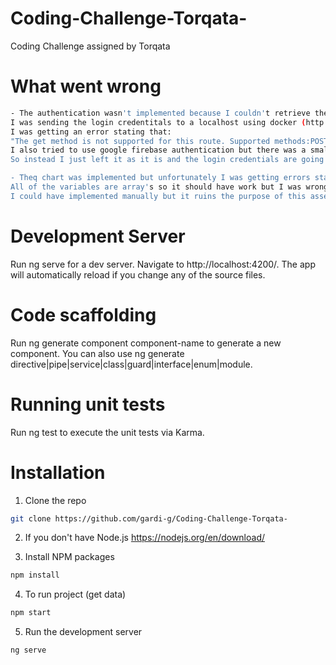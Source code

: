 # Coding-Challenge-Torqata-
Coding Challenge assigned by Torqata
# What went wrong
 ```sh
- The authentication wasn't implemented because I couldn't retrieve the jwt token. 
I was sending the login credentitals to a localhost using docker (http://localhost:8000/api/register).
I was getting an error stating that: 
"The get method is not supported for this route. Supported methods:POST."
I also tried to use google firebase authentication but there was a small issue which I couldn't find.
So instead I just left it as it is and the login credentials are going to the firebase backend.

- Theq chart was implemented but unfortunately I was getting errors stating that "result.series is not iterable". 
All of the variables are array's so it should have work but I was wrong, couldn't find the error. 
I could have implemented manually but it ruins the purpose of this assesment.
 ```

# Development Server
Run ng serve for a dev server. Navigate to http://localhost:4200/. The app will automatically reload if you change any of the source files.
# Code scaffolding
Run ng generate component component-name to generate a new component. You can also use ng generate directive|pipe|service|class|guard|interface|enum|module.
# Running unit tests
Run ng test to execute the unit tests via Karma.
# Installation 
  1. Clone the repo 
   ```sh
   git clone https://github.com/gardi-g/Coding-Challenge-Torqata-
   ```
  2. If you don't have Node.js https://nodejs.org/en/download/
 
  3. Install NPM packages
   ```sh
   npm install
   ```
   4. To run project (get data)
   ```sh
   npm start
   ```
   5. Run the development server
   ```sh
   ng serve
   ```
